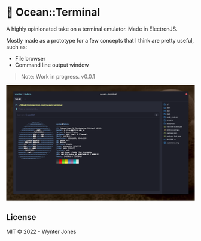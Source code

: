 # 🌊 Ocean::Terminal

A highly opinionated take on a terminal emulator. Made in ElectronJS.

Mostly made as a prototype for a few concepts that I think are pretty useful, such as:

- File browser
- Command line output window

> Note: Work in progress. v0.0.1

<img src="/screenshot.png" alt="Ocean Terminal" />

## License

MIT © 2022 - Wynter Jones
